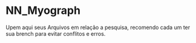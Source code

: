 # NN_Myograph

Upem aqui seus Arquivos em relação a pesquisa, recomendo cada um ter sua brench para evitar conflitos e erros.

